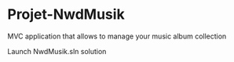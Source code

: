 Projet-NwdMusik
===============

MVC application that allows to manage your music album collection



Launch NwdMusik.sln solution


